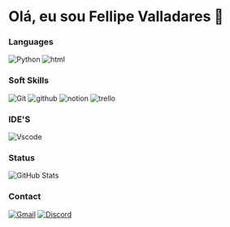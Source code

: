 # Olá, eu sou Fellipe Valladares 👋 #

### Languages ###

![Python](https://www.google.com/url?sa=i&url=https%3A%2F%2Fwww.python.org%2Fcommunity%2Flogos%2F&psig=AOvVaw0mM8d7qh48rATaa8ae_3Aa&ust=1732338273699000&source=images&cd=vfe&opi=89978449&ved=0CBEQjRxqFwoTCLDrmo2V74kDFQAAAAAdAAAAABAE)
![html](https://img.shields.io/badge/HTML5-E34F26?style=for-the-badge&logo=html5&logoColor=white)

### Soft Skills ###
![Git](https://img.shields.io/badge/GIT-E44C30?style=for-the-badge&logo=git&logoColor=white)
![github](https://img.shields.io/badge/GitHub-100000?style=for-the-badge&logo=github&logoColor=white)
![notion](https://img.shields.io/badge/Notion-000000?style=for-the-badge&logo=notion&logoColor=white)
![trello](https://img.shields.io/badge/Trello-0052CC?style=for-the-badge&logo=trello&logoColor=white)

### IDE'S ###

![Vscode](https://img.shields.io/badge/Vscode-007ACC?style=for-the-badge&logo=visual-studio-code&logoColor=white)

### Status ###

![GitHub Stats](https://github-readme-stats.vercel.app/api?username=FellipeV540&theme=transparent&bg_color=000&border_color=30A3DC&show_icons=true&icon_color=30A3DC&title_color=E94D5F&text_color=FFF) 

### Contact ###

[![Gmail](https://img.shields.io/badge/Gmail-333333?style=for-the-badge&logo=gmail&logoColor=red)](mailto:fellipevalladares@gmail.com)
[![Discord](https://img.shields.io/badge/Discord-7289DA?style=for-the-badge&logo=discord&logoColor=white)](https://discord.com/channels/@f3n1x_540/)
